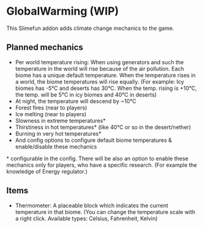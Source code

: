 # GlobalWarming (WIP)
This Slimefun addon adds climate change mechanics to the game.

## Planned mechanics
- Per world temperature rising: When using generators and such the temperature in the world will rise because of the air pollution. Each biome has a unique default temperature. When the temperature rises in a world, the biome temperatures will rise equally. (For example: Icy biomes has -5°C and deserts has 30°C. When the temp. rising is +10°C, the temp. will be 5°C in icy biomes and 40°C in deserts)
- At night, the temperature will descend by ~10°C
- Forest fires (near to players)
- Ice melting (near to players)
- Slowness in extreme temperatures*
- Thirstiness in hot temperatures* (like 40°C or so in the desert/nether)
- Burning in very hot temperatures*
- And config options to configure default biome temperatures & enable/disable these mechanics

\* configurable in the config. There will be also an option to enable these mechanics only for players, who have a specific research. (For example the knowledge of Energy regulator.)
## Items
- Thermometer: A placeable block which indicates the current temperature in that biome. (You can change the temperature scale with a right click. Available types: Celsius, Fahrenheit, Kelvin)
